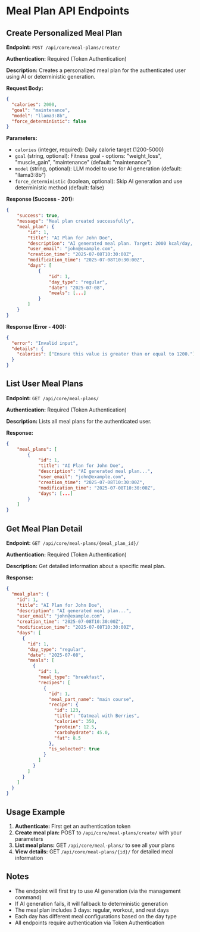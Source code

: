 # Meal Plan API Endpoints

## Create Personalized Meal Plan

**Endpoint:** `POST /api/core/meal-plans/create/`

**Authentication:** Required (Token Authentication)

**Description:** Creates a personalized meal plan for the authenticated user using AI or deterministic generation.

**Request Body:**

```json
{
  "calories": 2000,
  "goal": "maintenance",
  "model": "llama3:8b",
  "force_deterministic": false
}
```

**Parameters:**

- `calories` (integer, required): Daily calorie target (1200-5000)
- `goal` (string, optional): Fitness goal - options: "weight_loss", "muscle_gain", "maintenance" (default: "maintenance")
- `model` (string, optional): LLM model to use for AI generation (default: "llama3:8b")
- `force_deterministic` (boolean, optional): Skip AI generation and use deterministic method (default: false)

**Response (Success - 201):**

```json
{
    "success": true,
    "message": "Meal plan created successfully",
    "meal_plan": {
        "id": 1,
        "title": "AI Plan for John Doe",
        "description": "AI generated meal plan. Target: 2000 kcal/day, Goal: maintenance",
        "user_email": "john@example.com",
        "creation_time": "2025-07-08T10:30:00Z",
        "modification_time": "2025-07-08T10:30:00Z",
        "days": [
            {
                "id": 1,
                "day_type": "regular",
                "date": "2025-07-08",
                "meals": [...]
            }
        ]
    }
}
```

**Response (Error - 400):**

```json
{
  "error": "Invalid input",
  "details": {
    "calories": ["Ensure this value is greater than or equal to 1200."]
  }
}
```

## List User Meal Plans

**Endpoint:** `GET /api/core/meal-plans/`

**Authentication:** Required (Token Authentication)

**Description:** Lists all meal plans for the authenticated user.

**Response:**

```json
{
    "meal_plans": [
        {
            "id": 1,
            "title": "AI Plan for John Doe",
            "description": "AI generated meal plan...",
            "user_email": "john@example.com",
            "creation_time": "2025-07-08T10:30:00Z",
            "modification_time": "2025-07-08T10:30:00Z",
            "days": [...]
        }
    ]
}
```

## Get Meal Plan Detail

**Endpoint:** `GET /api/core/meal-plans/{meal_plan_id}/`

**Authentication:** Required (Token Authentication)

**Description:** Get detailed information about a specific meal plan.

**Response:**

```json
{
  "meal_plan": {
    "id": 1,
    "title": "AI Plan for John Doe",
    "description": "AI generated meal plan...",
    "user_email": "john@example.com",
    "creation_time": "2025-07-08T10:30:00Z",
    "modification_time": "2025-07-08T10:30:00Z",
    "days": [
      {
        "id": 1,
        "day_type": "regular",
        "date": "2025-07-08",
        "meals": [
          {
            "id": 1,
            "meal_type": "breakfast",
            "recipes": [
              {
                "id": 1,
                "meal_part_name": "main course",
                "recipe": {
                  "id": 123,
                  "title": "Oatmeal with Berries",
                  "calories": 350,
                  "protein": 12.5,
                  "carbohydrate": 45.0,
                  "fat": 8.5
                },
                "is_selected": true
              }
            ]
          }
        ]
      }
    ]
  }
}
```

## Usage Example

1. **Authenticate:** First get an authentication token
2. **Create meal plan:** POST to `/api/core/meal-plans/create/` with your parameters
3. **List meal plans:** GET `/api/core/meal-plans/` to see all your plans
4. **View details:** GET `/api/core/meal-plans/{id}/` for detailed meal information

## Notes

- The endpoint will first try to use AI generation (via the management command)
- If AI generation fails, it will fallback to deterministic generation
- The meal plan includes 3 days: regular, workout, and rest days
- Each day has different meal configurations based on the day type
- All endpoints require authentication via Token Authentication
